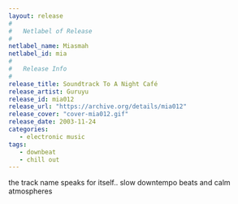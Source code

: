 ```yaml
---
layout: release
#
#   Netlabel of Release
#
netlabel_name: Miasmah
netlabel_id: mia
#
#   Release Info
#
release_title: Soundtrack To A Night Café
release_artist: Guruyu
release_id: mia012
release_url: "https://archive.org/details/mia012"
release_cover: "cover-mia012.gif"
release_date: 2003-11-24
categories:
   - electronic music
tags:
   - downbeat
   - chill out
---
```

the track name speaks for itself.. slow downtempo beats and calm atmospheres